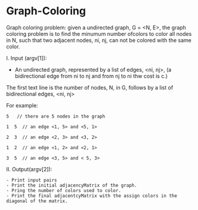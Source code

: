 # Graph-Coloring

Graph coloring problem:  given a undirected graph, G = <N, E>, the graph coloring problem is to find the minumum number ofcolors to color all nodes in N, such that two adjacent nodes, ni, nj, can not be colored with the same color.  


I.  Input (argv[1]):

- An undirected graph, represented by a list of edges, <ni, nj>, 
   (a bidirectional edge from ni to nj and from nj to ni thw cost is c.)  

The first text line is the number of nodes, N, in G, follows by a list of bidirectional edges, <ni, nj>

For example:

    5   // there are 5 nodes in the graph 

    1  5  // an edge <1, 5> and <5, 1>
    
    2  3  // an edge <2, 3> and <3, 2>
    
    1  2  // an edge <1, 2> and <2, 1>

    3  5  // an edge <3, 5> and < 5, 3>
 	
II. Output(argv[2]):

    - Print input pairs
	- Print the initial adjacencyMatrix of the graph.
	- Pring the number of colors used to color.
	- Print the final adjacentcyMatrix with the assign colors in the diagonal of the matrix. 
